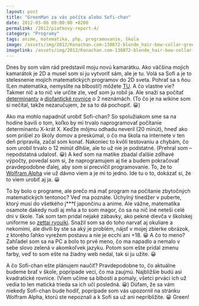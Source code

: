 ```yaml
---
layout: post
title: "GreenMan za vás počíta alebo Sofi-chan"
date: 2012-05-06 09:00:00 +0200
permalink: /2012/piatkovy-report-4/
category: "Programy"
tags: anime, matematika, php, programovanie, škola
image: /assets/img/2012/Konachan.com-130872-blonde_hair-bow-collar-green_eyes-headband-hentai_ouji_to_warawanai_neko-long_hair-seifuku-tagme_character-thighhighs-white-e1336308374595-300x300.jpg
imagelink: /assets/img/2012/Konachan.com-130872-blonde_hair-bow-collar-green_eyes-headband-hentai_ouji_to_warawanai_neko-long_hair-seifuku-tagme_character-thighhighs-white.jpg
---
```

Dnes by som vám rád predstavil moju novú kamarátku. Ako väčšina mojich kamarátok je 2D a musel som si ju vytvoriť sám, ale je tu. Volá sa Sofi a je to stelesnenie mojich matematických programov do 2D sveta. Pohrať sa s ňou (Len matematika, nemyslite na blbosti!) môžete [TU](http://sofi.kurcik.sk/). A čo vlastne vie? Takmer nič a to nič vie určite zle, veď som ju robil ja. Ale snaží sa počítať [determinanty](http://sk.wikipedia.org/wiki/Determinant_(matematika)) a [diofantické rovnice](http://cs.wikipedia.org/wiki/Diofantick%C3%A1_rovnice) o 2 neznámách. (To čo je na wikine som si nečítal, takže nezaručujem, že sa to dá pochopiť. 😀)

Ako ma mohlo napadnúť urobiť Sofi-chan? So spolužiakom sme sa na hodine bavili o tom, koľko by mi trvalo naprogramovať počítanie determinantu X-krát X. Keďže môjmu odhadu neveril (20 minút), hneď ako som prišiel zo školy domov a preskúmal, o čo ma škola na internete v ten deň pripravila, začal som konať. Nakoniec to kvôli testovaniu a chybám, čo som urobil trvalo o 12 minút dlhšie, ale to už nie je podstatné. (Prehral som – nepodstatná udalosť. 😀) A keď som na matike zbadal ďalšie zdĺhavé výpočty, povedal som si, že naprogramujem aj tie a budem pokračovať pravdepodobne ďalej, aby som si precvičil programovanie. To, že to [Wolfram Alpha](http://www.wolframalpha.com/) vie už dávno viem a je mi to jedno. Ide tu o to, dokázať si, že to viem urobiť aj ja. 😀

To by bolo o programe, ale prečo má mať program na počítanie zbytočných matematických tentonoc? Veď ma poznáte. Úchylný tínedžer v puberte, ktorý musí do všetkého j***ť japončinu a anime. Ale vážne, matematika osamote dakedy nudí aj mňa a to som magor, čo sa na nič iné neteší celé dni v škole. Tak som tam pridal nejaké zábavky, ako pekné dievča v školskej uniforme so [zettai ryouiki](http://anidb.net/perl-bin/animedb.pl?show=club&clubid=122). Snažil som sa do toho narvať aj okuliare a nekomimi, ale divili by ste sa aký je problém, nájsť v mojej zbierke obrázok, z ktorého ľahko vyrežem postavu a nie je ecchi ani +18. 😀 A čo to meno? Zahľadel som sa na PC a bolo to prvé meno, čo ma napadlo a nemalo v sebe slovo zelená v akomkoľvek jazyku. Potom som ešte pridal zmenu farby, veď to som ešte na žiadny web nedal, tak si ju užite. 😀

A čo Sofi-chan ešte plánujem naučiť? Pravdepodobne to, čo aktuálne budeme brať v škole, poprípade veci, čo ma zaujmú. Najbližšie budú asi kvadratické rovnice. (Viem učíme sa blbosti a pomaly, všetci prváci ich už vedia to len matická trieda sa ich učí posledná. 😀) Dúfam, že sa vám niekedy Sofi-chan bude hodiť, poprípade som vás upozornil na stránku Wolfram Alpha, ktorú ste nepoznali a k Sofi sa už ani nepriblížite. 😀 Green!
